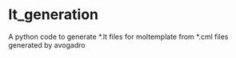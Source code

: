 # lt_generation
A python code to generate *.lt files for moltemplate from *.cml files generated by avogadro
